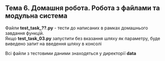 ## Тема 6. Домашня робота. Робота з файлами та модульна система

Файли **test_task_??.py** - тести до написаних в рамках домашнього завдання функцій.  
Якщо **test_task_03.py** запустити без вказання шляху як параметру, буде виведено запит на введення шляху в консолі

Всі файли з тестовими даними знаходяться у директорії **data**